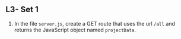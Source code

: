 ## L3- Set 1

1) In the file `server.js`, create a GET route that uses the url `/all` and returns the JavaScript object named `projectData`.


